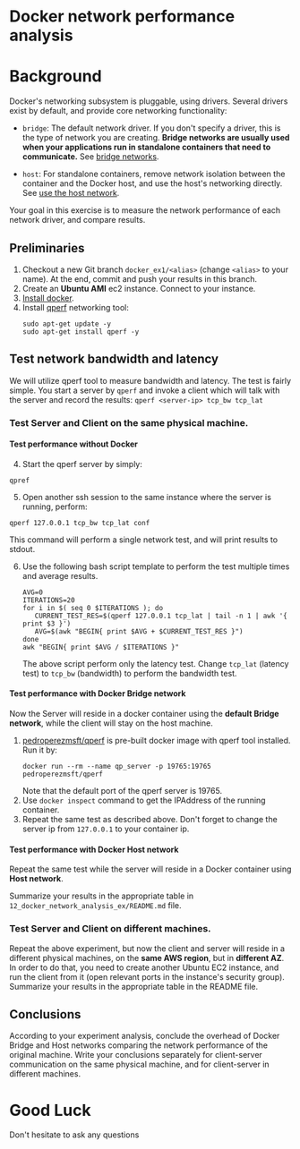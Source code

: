 # Docker network performance analysis

# Background

Docker's networking subsystem is pluggable, using drivers. Several drivers
exist by default, and provide core networking functionality:

- `bridge`: The default network driver. If you don't specify a driver, this is
  the type of network you are creating. **Bridge networks are usually used when
  your applications run in standalone containers that need to communicate.** See
  [bridge networks](https://docs.docker.com/network/bridge/).

- `host`: For standalone containers, remove network isolation between the
  container and the Docker host, and use the host's networking directly. See
  [use the host network](https://docs.docker.com/network/host/).

Your goal in this exercise is to measure the network performance of each network driver, and compare results.

## Preliminaries

1. Checkout a new Git branch `docker_ex1/<alias>` (change `<alias>` to your name). At the end, commit and push your results in this branch.
2. Create an **Ubuntu AMI** ec2 instance. Connect to your instance.
3. [Install docker](https://docs.docker.com/engine/install/ubuntu/).
4. Install [qperf](https://linux.die.net/man/1/qperf) networking tool:
   ```shell
   sudo apt-get update -y 
   sudo apt-get install qperf -y 
   ```

## Test network bandwidth and latency 

We will utilize qperf tool to measure bandwidth and latency. The test is fairly simple. You start
a server by `qperf` and invoke a client which will talk with the server and record the results: `qperf <server-ip> tcp_bw tcp_lat`

### Test Server and Client on the same physical machine. 

#### Test performance without Docker

4. Start the qperf server by simply: 
```shell
qpref
````
5. Open another ssh session to the same instance where the server is running, perform:
```shell
qperf 127.0.0.1 tcp_bw tcp_lat conf
```
This command will perform a single network test, and will print results to stdout. 

6. Use the following bash script template to perform the test multiple times and average results.
   ```shell
   AVG=0
   ITERATIONS=20
   for i in $( seq 0 $ITERATIONS ); do 
      CURRENT_TEST_RES=$(qperf 127.0.0.1 tcp_lat | tail -n 1 | awk '{ print $3 }')
      AVG=$(awk "BEGIN{ print $AVG + $CURRENT_TEST_RES }")
   done
   awk "BEGIN{ print $AVG / $ITERATIONS }"
   ```
   The above script perform only the latency test. Change `tcp_lat` (latency test) to `tcp_bw` (bandwidth) to perform the bandwidth test.


#### Test performance with Docker Bridge network

Now the Server will reside in a docker container using the **default Bridge network**, while the client will stay on the host machine. 

1. [pedroperezmsft/qperf](https://hub.docker.com/r/pedroperezmsft/qperf/) is pre-built docker image with qperf tool installed. Run it by:
   ```shell
   docker run --rm --name qp_server -p 19765:19765 pedroperezmsft/qperf 
   ```
   Note that the default port of the qperf server is 19765.
2. Use `docker inspect` command to get the IPAddress of the running container. 
3. Repeat the same test as described above. Don't forget to change the server ip from `127.0.0.1` to your container ip. 

#### Test performance with Docker Host network

Repeat the same test while the server will reside in a Docker container using **Host network**.


Summarize your results in the appropriate table in `12_docker_network_analysis_ex/README.md` file.

### Test Server and Client on different machines.

Repeat the above experiment, but now the client and server will reside in a different physical machines, on the **same AWS region**, but in **different AZ**. In order to do that, you need to create another Ubuntu EC2 instance, and run the client from it (open relevant ports in the instance's security group).
Summarize your results in the appropriate table in the README file. 


## Conclusions

According to your experiment analysis, conclude the overhead of Docker Bridge and Host networks comparing the network performance of the original machine. 
Write your conclusions separately for client-server communication on the same physical machine, and for client-server in different machines. 



# Good Luck

Don't hesitate to ask any questions